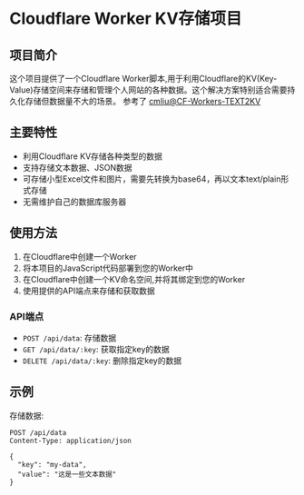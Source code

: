 # Cloudflare Worker KV存储项目

## 项目简介

这个项目提供了一个Cloudflare Worker脚本,用于利用Cloudflare的KV(Key-Value)存储空间来存储和管理个人网站的各种数据。这个解决方案特别适合需要持久化存储但数据量不大的场景。
参考了 [cmliu@CF-Workers-TEXT2KV](https://github.com/cmliu/CF-Workers-TEXT2KV)

## 主要特性

- 利用Cloudflare KV存储各种类型的数据
- 支持存储文本数据、JSON数据
- 可存储小型Excel文件和图片，需要先转换为base64，再以文本text/plain形式存储
- 无需维护自己的数据库服务器

## 使用方法

1. 在Cloudflare中创建一个Worker
2. 将本项目的JavaScript代码部署到您的Worker中
3. 在Cloudflare中创建一个KV命名空间,并将其绑定到您的Worker
4. 使用提供的API端点来存储和获取数据

### API端点

- `POST /api/data`: 存储数据
- `GET /api/data/:key`: 获取指定key的数据
- `DELETE /api/data/:key`: 删除指定key的数据

## 示例

存储数据:
```http
POST /api/data
Content-Type: application/json

{
  "key": "my-data",
  "value": "这是一些文本数据"
}
